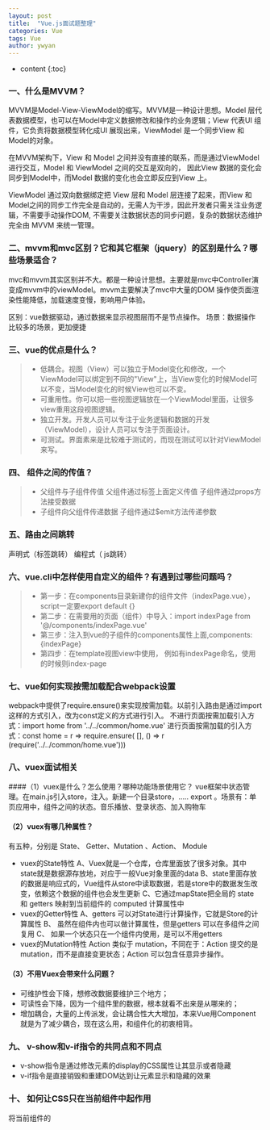 ```yaml
---
layout: post
title:  "Vue.js面试题整理"
categories: Vue
tags: Vue
author: ywyan
---
```


* content
{:toc}


### 一、什么是MVVM？
MVVM是Model-View-ViewModel的缩写。MVVM是一种设计思想。Model 层代表数据模型，也可以在Model中定义数据修改和操作的业务逻辑；View 代表UI 组件，它负责将数据模型转化成UI 展现出来，ViewModel 是一个同步View 和 Model的对象。

在MVVM架构下，View 和 Model 之间并没有直接的联系，而是通过ViewModel进行交互，Model 和 ViewModel 之间的交互是双向的， 因此View 数据的变化会同步到Model中，而Model 数据的变化也会立即反应到View 上。

ViewModel 通过双向数据绑定把 View 层和 Model 层连接了起来，而View 和 Model之间的同步工作完全是自动的，无需人为干涉，因此开发者只需关注业务逻辑，不需要手动操作DOM, 不需要关注数据状态的同步问题，复杂的数据状态维护完全由 MVVM 来统一管理。

### 二、mvvm和mvc区别？它和其它框架（jquery）的区别是什么？哪些场景适合？
mvc和mvvm其实区别并不大。都是一种设计思想。主要就是mvc中Controller演变成mvvm中的viewModel。mvvm主要解决了mvc中大量的DOM 操作使页面渲染性能降低，加载速度变慢，影响用户体验。

区别：vue数据驱动，通过数据来显示视图层而不是节点操作。
场景：数据操作比较多的场景，更加便捷

### 三、vue的优点是什么？
>- 低耦合。视图（View）可以独立于Model变化和修改，一个ViewModel可以绑定到不同的"View"上，当View变化的时候Model可以不变，当Model变化的时候View也可以不变。
>- 可重用性。你可以把一些视图逻辑放在一个ViewModel里面，让很多view重用这段视图逻辑。
>- 独立开发。开发人员可以专注于业务逻辑和数据的开发（ViewModel），设计人员可以专注于页面设计。
>- 可测试。界面素来是比较难于测试的，而现在测试可以针对ViewModel来写。

### 四、 组件之间的传值？
>- 父组件与子组件传值
 父组件通过标签上面定义传值
子组件通过props方法接受数据
>- 子组件向父组件传递数据
子组件通过$emit方法传递参数

### 五、路由之间跳转
声明式（标签跳转） 编程式（ js跳转）

###  六、vue.cli中怎样使用自定义的组件？有遇到过哪些问题吗？
>- 第一步：在components目录新建你的组件文件（indexPage.vue），script一定要export default {}
>- 第二步：在需要用的页面（组件）中导入：import indexPage from '@/components/indexPage.vue'
>- 第三步：注入到vue的子组件的components属性上面,components:{indexPage}
>- 第四步：在template视图view中使用，
例如有indexPage命名，使用的时候则index-page 

###  七、vue如何实现按需加载配合webpack设置
webpack中提供了require.ensure()来实现按需加载。以前引入路由是通过import 这样的方式引入，改为const定义的方式进行引入。
不进行页面按需加载引入方式：import home from '../../common/home.vue'
进行页面按需加载的引入方式：const home = r => require.ensure( [], () => r (require('../../common/home.vue')))

###  八、vuex面试相关
####（1）vuex是什么？怎么使用？哪种功能场景使用它？
vue框架中状态管理。在main.js引入store，注入。新建一个目录store，….. export 。场景有：单页应用中，组件之间的状态。音乐播放、登录状态、加入购物车

#### （2）vuex有哪几种属性？
有五种，分别是 State、 Getter、Mutation 、Action、 Module

- vuex的State特性
A、Vuex就是一个仓库，仓库里面放了很多对象。其中state就是数据源存放地，对应于一般Vue对象里面的data
B、state里面存放的数据是响应式的，Vue组件从store中读取数据，若是store中的数据发生改变，依赖这个数据的组件也会发生更新
C、它通过mapState把全局的 state 和 getters 映射到当前组件的 computed 计算属性中
- vuex的Getter特性
A、getters 可以对State进行计算操作，它就是Store的计算属性
B、 虽然在组件内也可以做计算属性，但是getters 可以在多组件之间复用
C、 如果一个状态只在一个组件内使用，是可以不用getters
- vuex的Mutation特性
Action 类似于 mutation，不同在于：Action 提交的是 mutation，而不是直接变更状态；Action 可以包含任意异步操作。

#### （3）不用Vuex会带来什么问题？
- 可维护性会下降，想修改数据要维护三个地方；
- 可读性会下降，因为一个组件里的数据，根本就看不出来是从哪来的；
-  增加耦合，大量的上传派发，会让耦合性大大增加，本来Vue用Component就是为了减少耦合，现在这么用，和组件化的初衷相背。

###  九、 v-show和v-if指令的共同点和不同点
- v-show指令是通过修改元素的display的CSS属性让其显示或者隐藏
- v-if指令是直接销毁和重建DOM达到让元素显示和隐藏的效果

###  十、 如何让CSS只在当前组件中起作用
将当前组件的<style>修改为<style scoped>

###  十一、<keep-alive></keep-alive>的作用是什么?
<keep-alive></keep-alive> 包裹动态组件时，会缓存不活动的组件实例，主要用于保留组件状态或避免重新渲染。

### 十二、Vue中引入组件的步骤?
1）采用ES6的import ... from ...语法或CommonJS的require()方法引入组件
2）对组件进行注册,代码如下
```
// 注册
Vue.component('my-component', {
  template: '<div>A custom component!</div>'
})
```
3）使用组件```<my-component></my-component>```

### 十三、指令v-el的作用是什么?
提供一个在页面上已存在的 DOM 元素作为 Vue 实例的挂载目标.可以是 CSS 选择器，也可以是一个 HTMLElement 实例

### 十四、在Vue中使用插件的步骤
- 采用ES6的import ... from ...语法或CommonJSd的require()方法引入插件
- 使用全局方法Vue.use( plugin )使用插件,可以传入一个选项对象Vue.use(MyPlugin, { someOption: true })

### 十五、请列举出3个Vue中常用的生命周期钩子函数
- created: 实例已经创建完成之后调用,在这一步,实例已经完成数据观测, 属性和方法的运算, watch/event事件回调. 然而, 挂载阶段还没有开始, $el属性目前还不可见
- mounted: el被新创建的 vm.$el 替换，并挂载到实例上去之后调用该钩子。如果 root 实例挂载了一个文档内元素，当 mounted 被调用时 vm.$el 也在文档内。
- activated: keep-alive组件激活时调用

### 十六、active-class是哪个组件的属性？
vue-router模块的router-link组件。


### 十七、怎么定义vue-router的动态路由以及如何获取传过来的动态参数？
在router目录下的index.js文件中，对path属性加上/:id。
使用router对象的params.id。

### 十八、vue-router有哪几种导航钩子？
三种，一种是全局导航钩子：router.beforeEach(to,from,next)，作用：跳转前进行判断拦截。
第二种：组件内的钩子；
第三种：单独路由独享组件

### 十九、生命周期相关面试题

总共分为8个阶段创建前/后，载入前/后，更新前/后，销毁前/后。

>- 创建前/后： 在beforeCreate阶段，vue实例的挂载元素el和数据对象data都为undefined，还未初始化。在created阶段，vue实例的数据对象data有了，el还没有。
>- 载入前/后：在beforeMount阶段，vue实例的$el和data都初始化了，但还是挂载之前为虚拟的dom节点，data.message还未替换。在mounted阶段，vue实例挂载完成，data.message成功渲染。
>- 更新前/后：当data变化时，会触发beforeUpdate和updated方法。
>- 销毁前/后：在执行destroy方法后，对data的改变不会再触发周期函数，说明此时vue实例已经解除了事件监听以及和dom的绑定，但是dom结构依然存在

#### （1）、什么是vue生命周期
答： Vue 实例从创建到销毁的过程，就是生命周期。也就是从开始创建、初始化数据、编译模板、挂载Dom→渲染、更新→渲染、卸载等一系列过程，我们称这是 Vue 的生命周期。

#### （2）、vue生命周期的作用是什么
答：它的生命周期中有多个事件钩子，让我们在控制整个Vue实例的过程时更容易形成好的逻辑。

#### （3）、vue生命周期总共有几个阶段
答：可以总共分为8个阶段：创建前/后, 载入前/后,更新前/后,销毁前/销毁后

#### （4）、第一次页面加载会触发哪几个钩子
答：第一次页面加载时会触发 beforeCreate, created, beforeMount, mounted 这几个钩子

####（5）、DOM 渲染在 哪个周期中就已经完成
答：DOM 渲染在 mounted 中就已经完成了。

####（6）、简单描述每个周期具体适合哪些场景
答：生命周期钩子的一些使用方法：
 - beforecreate : 可以在这加个loading事件，在加载实例时触发
 - created : 初始化完成时的事件写在这里，如在这结束loading事件，异步请求也适宜在这里调用 
- mounted : 挂载元素，获取到DOM节点 
- updated : 如果对数据统一处理，在这里写上相应函数 
- beforeDestroy : 可以做一个确认停止事件的确认框 
- nextTick : 更新数据后立即操作dom

### 二十、说出至少4种vue当中的指令和它的用法？
v-if：判断是否隐藏；v-for：数据循环；v-bind:class：绑定一个属性；v-model：实现双向绑定

### 二十一、vue-loader是什么？使用它的用途有哪些？
解析.vue文件的一个加载器。
用途：js可以写es6、style样式可以scss或less、template可以加jade等


### 二十二、scss是什么？在vue.cli中的安装使用步骤是？有哪几大特性？
答：css的预编译。
使用步骤：
第一步：先装css-loader、node-loader、sass-loader等加载器模块
第二步：在build目录找到webpack.base.config.js，在那个extends属性中加一个拓展.scss
第三步：在同一个文件，配置一个module属性
第四步：然后在组件的style标签加上lang属性 ，例如：lang=”scss”

特性:
- 可以用变量，例如（$变量名称=值）；
- 可以用混合器，例如（）
- 可以嵌套

### 二十三、为什么使用key？
当有相同标签名的元素切换时，需要通过 key 特性设置唯一的值来标记以让 Vue 区分它们，否则 Vue 为了效率只会替换相同标签内部的内容。

### 二十四、为什么避免 v-if 和 v-for 用在一起
当 Vue 处理指令时，v-for 比 v-if 具有更高的优先级，通过v-if 移动到容器元素，不会再重复遍历列表中的每个值。取而代之的是，我们只检查它一次，且不会在  v-if 为否的时候运算 v-for。

###  二十五、VNode是什么？虚拟 DOM是什么？
Vue在 页面上渲染的节点，及其子节点称为“虚拟节点 (Virtual Node)”，简写为“VNode”。“虚拟 DOM”是由 Vue 组件树建立起来的整个 VNode 树的称呼。
